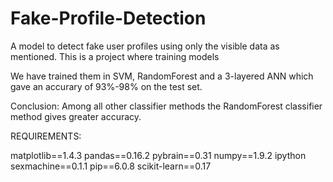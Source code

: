 # Fake-Profile-Detection

A model to detect fake user profiles using only the visible data as mentioned.
This is a project where training models

We have trained them in SVM, RandomForest and a 3-layered ANN which gave an accurary of 93%-98% on the test set.

Conclusion: Among all other classifier methods the RandomForest classifier method gives greater accuracy.


REQUIREMENTS:

  matplotlib==1.4.3
  pandas==0.16.2
  pybrain==0.31
  numpy==1.9.2
  ipython
  sexmachine==0.1.1
  pip==6.0.8
  scikit-learn==0.17

